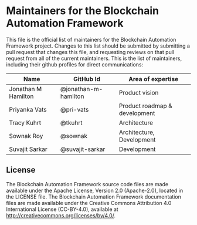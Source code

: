 # Maintainers for the Blockchain Automation Framework

This file is the official list of maintainers for the Blockchain Automation Framework project.
Changes to this list should be submitted by submitting a pull request that changes this file, and requesting reviews on that pull request from all of the current maintainers.
This is the list of maintainers, including their github profiles for direct communications:

|          Name          |     GitHub Id            |       Area of expertise       |
|------------------------|--------------------------|-------------------------------|
| Jonathan M Hamilton    | @jonathan-m-hamilton     | Product vision    
| Priyanka Vats          | @pri-vats                | Product roadmap & development |
| Tracy Kuhrt            | @tkuhrt                  | Architecture                  |
| Sownak Roy             | @sownak                  | Architecture, Development     |
| Suvajit Sarkar         | @suvajit-sarkar          | Development     |


## License <a name="license"></a>
The Blockchain Automation Framework source code files are made available under the Apache License, Version 2.0 (Apache-2.0), located in the LICENSE file. The Blockchain Automation Framework documentation files are made available under the Creative Commons Attribution 4.0 International License (CC-BY-4.0), available at http://creativecommons.org/licenses/by/4.0/.